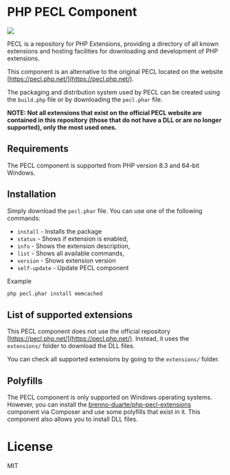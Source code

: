 # PHP PECL Component

<img src="https://pecl.php.net/img/peclsmall.gif">

PECL is a repository for PHP Extensions, providing a directory of all known extensions and hosting facilities for downloading and development of PHP extensions.

This component is an alternative to the original PECL located on the website [https://pecl.php.net/](https://pecl.php.net/).

The packaging and distribution system used by PECL can be created using the `build.php` file or by downloading the `pecl.phar` file.

**NOTE: Not all extensions that exist on the official PECL website are contained in this repository (those that do not have a DLL or are no longer supported), only the most used ones.**

## Requirements

The PECL component is supported from PHP version 8.3 and 64-bit Windows.

## Installation

Simply download the `pecl.phar` file. You can use one of the following commands:

- `install` - Installs the package
- `status` - Shows if extension is enabled,
- `info` - Shows the extension description,
- `list` - Shows all available commands,
- `version` - Shows extension version
- `self-update` - Update PECL component

Example

```sh
php pecl.phar install memcached
```

## List of supported extensions

This PECL component does not use the official repository [https://pecl.php.net/](https://pecl.php.net/). Instead, it uses the `extensions/` folder to download the DLL files.

You can check all supported extensions by going to the `extensions/` folder.

## Polyfills

The PECL component is only supported on Windows operating systems. However, you can install the [brenno-duarte/php-pecl-extensions](https://github.com/brenno-duarte/php-pecl-extensions) component via Composer and use some polyfills that exist in it. This component also allows you to install DLL files.

# License

MIT